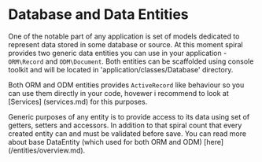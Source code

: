 # Database and Data Entities
One of the notable part of any application is set of models dedicated to represent data stored in some database or source. At this moment spiral provides
two generic data entities you can use in your application - `ORM\Record` and `ODM\Document`. Both entities can be scaffolded using console toolkit and will
be located in 'application/classes/Database' directory.

Both ORM and ODM entities provides `ActiveRecord` like behaviour so you can use them directly in your code, hovewer i recommend to look at [Services] (services.md) for this purposes.

Generic purposes of any entity is to provide access to its data using set of getters, setters and accessors. In addition to that spiral count that every created entity
can and must be validated before save. You can read more about base DataEntity (which used for both ORM and ODM) [here] (/entities/overview.md).